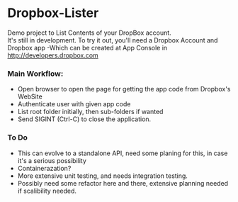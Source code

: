 # Dropbox-Lister

Demo project to List Contents of your DropBox account. 
<br />
It's still in development. To try it out, you'll need a Dropbox Account and Dropbox app -Which can be created at App Console in http://developers.dropbox.com 


### Main Workflow:

 - Open browser to open the page for getting the app code from Dropbox's WebSite
 - Authenticate user with given app code
 - List root folder initially, then sub-folders if wanted
 - Send SIGINT (Ctrl-C) to close the application.



### To Do

 - This can evolve to a standalone API, need some planing for this, in case it's a serious possibility
 - Containerazation?
 - More extensive unit testing, and needs integration testing.
 - Possibly need some refactor here and there, extensive planning needed if scalibility needed.
